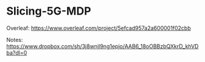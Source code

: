 # Slicing-5G-MDP
Overleaf: https://www.overleaf.com/project/5efcad957a2a600001f02cbb

Notes: https://www.dropbox.com/sh/3j8wnjl9ng1epjo/AAB6_18oOBBzbQXkrD_khVDba?dl=0

